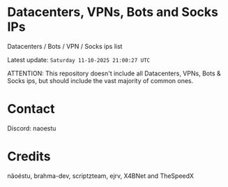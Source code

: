 # Datacenters, VPNs, Bots and Socks IPs
 
Datacenters / Bots / VPN / Socks ips list

Latest update: `Saturday 11-10-2025 21:00:27 UTC` 

ATTENTION: This repository doesn't include all Datacenters, VPNs, Bots & Socks ips, 
but should include the vast majority of common ones.

# Contact
Discord: naoestu

# Credits
nãoéstu, brahma-dev, scriptzteam, ejrv, X4BNet and TheSpeedX
